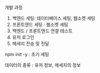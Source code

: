 개발 과정 
1. 백엔드 세팅: 데이터베이스 세팅, 웹소켓 세팅
2. 프론트엔드 세팅 : 웹소켓 세팅
3. 백엔드 / 프론트엔드 연결 테스트 
4. 유저 로그인
5. 메세지 전송 및 전달

npm init -y : 초기 세팅 

데이터의 종류 : 유저 정보, 메세지의 정보